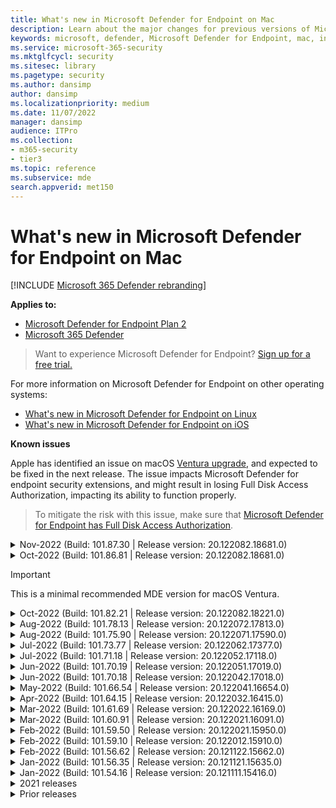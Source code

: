 ```yaml
---
title: What's new in Microsoft Defender for Endpoint on Mac
description: Learn about the major changes for previous versions of Microsoft Defender for Endpoint on Mac.
keywords: microsoft, defender, Microsoft Defender for Endpoint, mac, installation, macos, whatsnew, catalina, big sur, monterey, ventura, mde for mac
ms.service: microsoft-365-security
ms.mktglfcycl: security
ms.sitesec: library
ms.pagetype: security
ms.author: dansimp
author: dansimp
ms.localizationpriority: medium
ms.date: 11/07/2022
manager: dansimp
audience: ITPro
ms.collection: 
- m365-security
- tier3
ms.topic: reference
ms.subservice: mde
search.appverid: met150
---
```


# What's new in Microsoft Defender for Endpoint on Mac

[!INCLUDE [Microsoft 365 Defender rebranding](../../includes/microsoft-defender.md)]


**Applies to:**
- [Microsoft Defender for Endpoint Plan 2](https://go.microsoft.com/fwlink/p/?linkid=2154037)
- [Microsoft 365 Defender](https://go.microsoft.com/fwlink/?linkid=2118804)

> Want to experience Microsoft Defender for Endpoint? [Sign up for a free trial.](https://signup.microsoft.com/create-account/signup?products=7f379fee-c4f9-4278-b0a1-e4c8c2fcdf7e&ru=https://aka.ms/MDEp2OpenTrial?ocid=docs-wdatp-exposedapis-abovefoldlink)

For more information on Microsoft Defender for Endpoint on other operating systems: 
- [What's new in Microsoft Defender for Endpoint on Linux](linux-whatsnew.md) 
- [What's new in Microsoft Defender for Endpoint on iOS](ios-whatsnew.md)</br>


**Known issues**

Apple has identified an issue on macOS [Ventura upgrade](<https://developer.apple.com/documentation/macos-release-notes/macos-13_1-release-notes>), and expected to be fixed in the next release.
The issue impacts Microsoft Defender for endpoint security extensions, and might result in losing Full Disk Access Authorization, impacting its ability to function properly.

> To mitigate the risk with this issue, make sure that [Microsoft Defender for Endpoint has Full Disk Access Authorization](mac-install-manually.md).

<details>
  <summary>Nov-2022 (Build: 101.87.30  | Release version: 20.122082.18681.0)</summary>

&ensp;Build: **101.87.30**<br/>
&ensp;Release version: **20.122082.18681.0**<br/>
&ensp;Engine version: **1.1.19700.3**<br/>
&ensp;Signature version: **1.379.17.0**<br/>

**What's new**

- Fix for some users experiencing performance issues and temporary system hangs
- Bug and performance fixes

<br/>
</details>

<details>
  <summary>Oct-2022 (Build: 101.86.81  | Release version: 20.122082.18681.0)</summary>

&ensp;Build: **101.86.81**<br/>
&ensp;Release version: **20.122082.18681.0**<br/>
&ensp;Engine version: **1.1.19700.3**<br/>
&ensp;Signature version: **1.377.636.0**<br/>
  

**What's new**

- Bug fix: Upgrade fails if \_mdatp user a member of \_lpadmin group

<br/>
</details>


> [!IMPORTANT]
> This is a minimal recommended MDE version for macOS Ventura.

<details>
  <summary>Oct-2022 (Build: 101.82.21  | Release version: 20.122082.18221.0)</summary>

&ensp;Build: **101.82.21**<br/>
&ensp;Release version: **20.122082.18221.0**<br/>
&ensp;Engine version: **1.1.19400.3**<br/>
&ensp;Signature version: **1.369.962.0**<br/>

**What's new**

- Bug fix - Mac TP in Block mode causing device hang on shutdown/crashes on reboot
- Add a mdatp command-line switch to view the on-demand scan history
- Improve Performance of Device Owner on MacOs
- Ready for macOS Ventura (13.0)
- Bug and performance fixes

<br/>
</details>

<details>
  <summary>Aug-2022 (Build: 101.78.13  | Release version: 20.122072.17813.0)</summary>

&ensp;Build: **101.78.13**<br/>
&ensp;Release version: **20.122072.17813.0**<br/>
&ensp;Engine version: **1.1.19500.2**<br/>
&ensp;Signature version: **1.373.556.0**<br/>

**What's new**

- Fix for uninstaller to properly delete Application Support folder
- Fix for Network Protection not filtering Safari when Firewall or iCloud Private Relay is on
- Fix for osqueryui zombie processes
- Fix for UI crash on Ventura
- Fix for definitions not getting downloaded right after install
- Other bug fixes
    
<br/>
</details>

<details>
  <summary>Aug-2022 (Build: 101.75.90  | Release version: 20.122071.17590.0)</summary>

&ensp;Released: **Aug 3, 2022**<br/>
&ensp;Published: **Aug 3, 2022**<br/>
&ensp;Build: **101.75.90**<br/>
&ensp;Release version: **20.122071.17590.0**<br/>
&ensp;Engine version: **1.1.19300.3**<br/>
&ensp;Signature version: **1.369.395.0**<br/>

**What's new**

- Added a new field in the output of `mdatp health` that can be used to query the enforcement level of the network protection feature. The new field is called `network_protection_enforcement_level` and can take one of the following values: `audit`, `block`, or `disabled`.
- Addressed a product bug where multiple detections of the same content could lead to duplicate entries in the threat history.
- Other bug fixes.

<br/>
</details>

<details>
  <summary>Jul-2022 (Build: 101.73.77  | Release version: 20.122062.17377.0)</summary>

&ensp;Released: **Jul 21, 2022**<br/>
&ensp;Published: **Jul 21, 2022**<br/>
&ensp;Build: **101.73.77**<br/>
&ensp;Release version: **20.122062.17377.0**<br/>
&ensp;Engine version: **1.1.19200.3**<br/>
&ensp;Signature version: **1.367.1011.0**<br/>

**What's new**

- Addressed an issue where printing could not be completed successfully due to the network extension
- Added an option to [configure file hash computation](mac-preferences.md#configure-file-hash-computation-feature)
- From this build onwards, the product will have the new anti-malware engine by default
- Performance improvements for file copy operations
- Bug fixes

<br/>
</details>

<details>
  <summary>Jul-2022 (Build: 101.71.18  | Release version: 20.122052.17118.0)</summary>

&ensp;Released: **Jul 7, 2022**<br/>
&ensp;Published: **Jul 7, 2022**<br/>
&ensp;Build: **101.71.18**<br/>
&ensp;Release version: **20.122052.17118.0**<br/>

**What's new**

- `mdatp connectivity test` was extended with an extra URL that the product requires to function correctly. The new URL is [https://go.microsoft.com/fwlink/?linkid=2144709](https://go.microsoft.com/fwlink/?linkid=2144709).
- Up until now, the product log level wasn't persisted between product restarts. Starting from this version, there's a new command-line tool switch that persists the log level. The new command is `mdatp log level persist --level <level>`.
- Fixed a bug in the product installation package that in rare cases could lead a loss of product state during updates
- Performance improvements for file copy operations and built-in macOS applications
- Bug fixes

<br/>
</details>

<details>
  <summary>Jun-2022 (Build: 101.70.19  | Release version: 20.122051.17019.0)</summary>

&ensp;Released: **Jun 14, 2022**<br/>
&ensp;Published: **Jun 14, 2022**<br/>
&ensp;Build: **101.70.19**<br/>
&ensp;Release version: **20.122051.17019.0**<br/>

**What's new**

- Fixed a bug where threat-related notifications were not always presented to the end user.
- Performance improvements & other bug fixes

<br/>
</details>


<details>
  <summary>Jun-2022 (Build: 101.70.18 | Release version: 20.122042.17018.0)</summary>

&ensp;Released: **Jun 2, 2022**<br/>
&ensp;Published: **Jun 2, 2022**<br/>
&ensp;Build: **101.70.18**<br/>
&ensp;Release version: **20.122042.17018.0**<br/>

**What's new**

- Fixed a bug where the installation package was sometimes hanging indefinitely during product updates
- Fixed a bug where the product sometimes was incorrectly detecting files inside the quarantine folder
- Performance improvements & other bug fixes

<br/>
</details>

<details>
  <summary>May-2022 (Build: 101.66.54 | Release version: 20.122041.16654.0) </summary>

&ensp;Released: **May 11, 2022**<br/>
&ensp;Published: **May 11, 2022**<br/>
&ensp;Build: **101.66.54**<br/>
&ensp;Release version: **20.122041.16654.0**<br/>


**What's new**

- Addressed an issue where `mdatp diagnostic real-time-protection-statistics` was not printing the correct process path in some cases.
- Bug fixes

<br/>
</details>

<details>
  <summary>Apr-2022 (Build: 101.64.15 | Release version: 20.122032.16415.0)</summary>

&ensp;Released: **Apr 26, 2022**<br/>
&ensp;Published: **Apr 26, 2022**<br/>
&ensp;Build: **101.64.15**<br/>
&ensp;Release version: **20.122032.16415.0**<br/>

**What's new**

- Fixed a regression introduced in version 101.61.69 where the status menu icon was sometimes showing an error icon, even though no action was required from the end user
- Improved the `conflicting_applications` field in `mdatp health` to show only the most recent 10 processes and also to include the process names. This makes it easier to identify which processes are potentially conflicting with Microsoft Defender for Endpoint for Mac.
- Fixed a bug in `mdatp device-control removable-media policy list` where vendor ID and product ID were displayed as decimal instead of hexadecimal
- Performance improvements & other bug fixes

<br/>
</details>

<details>
  <summary>Mar-2022 (Build: 101.61.69 | Release version: 20.122022.16169.0) </summary>

&ensp;Released: **Mar 25, 2022**<br/>
&ensp;Published: **Mar 25, 2022**<br/>
&ensp;Build: **101.61.69**<br/>
&ensp;Release version: **20.122022.16169.0**<br/>

**What's new**

- Bug fixes

<br/>
</details>

<details>
  <summary>Mar-2022 (Build: 101.60.91 | Release version: 20.122021.16091.0)</summary>

&ensp;Released: **Mar 8, 2022**<br/>
&ensp;Published: **Mar 8, 2022**<br/>
&ensp;Build: **101.60.91**<br/>
&ensp;Release version: **20.122021.16091.0**<br/>

**What's new**

- This version contains a security update for [CVE-2022-23278](https://msrc-blog.microsoft.com/2022/03/08/guidance-for-cve-2022-23278-spoofing-in-microsoft-defender-for-endpoint/)

<br/>
</details>

<details>
  <summary>Feb-2022 (Build: 101.59.50 | Release version: 20.122021.15950.0) </summary>

&ensp;Released: **Feb 28, 2022**<br/>
&ensp;Published: **Feb 28, 2022**<br/>
&ensp;Build: **101.59.50**<br/>
&ensp;Release version: **20.122021.15950.0**<br/>

**What's new**

- This version adds support for macOS 12.3. Starting with macOS 12.3, [Apple is removing Python 2.7](https://developer.apple.com/documentation/macos-release-notes/macos-12_3-release-notes). There will be no Python version preinstalled on macOS by default. **ACTION NEEDED**: 
  - Users must update Microsoft Defender for Endpoint for Mac to version 101.59.50 (or newer) prior to updating their devices to macOS Monterey 12.3 (or newer). This minimal version 101.59.50 is a prerequisite to eliminating Python-related issues with Microsoft Defender for Endpoint for Mac on macOS Monterey.
  - For remote deployments, existing MDM setups must be updated to Microsoft Defender for Endpoint for Mac version 101.59.50 (or newer). Pushing via MDM an older Microsoft Defender for Endpoint for Mac version to macOS Monterey 12.3 (or newer) will result in an installation failure.

<br/>
</details>

<details>
  <summary>Feb-2022 (Build: 101.59.10 | Release version: 20.122012.15910.0)</summary>

&ensp;Released: **Feb 22, 2022**<br/>
&ensp;Published: **Feb 22, 2022**<br/>
&ensp;Build: **101.59.10**<br/>
&ensp;Release version: **20.122012.15910.0**<br/>

**What's new**

- The command-line tool now supports restoring quarantined files to a location other than the one where the file was originally detected. This can be done through `mdatp threat quarantine restore --id [threat-id] --path [destination-folder]`.
- Extended device control to handle devices connected over Thunderbolt 3
- Improved the handling of device control policies containing invalid vendor IDs and product IDs. Prior to this version, if the policy contained one or more invalid IDs, the entire policy was ignored. Starting from this version, only the invalid portions of the policy are ignored. Issues with the policy are surfaced through `mdatp device-control removable-media policy list`.
- Bug fixes

<br/>
</details>

<details>
  <summary>Feb-2022 (Build: 101.56.62 | Release version: 20.121122.15662.0)</summary>

&ensp;Released: **Feb 7, 2022**<br/>
&ensp;Published: **Feb 7, 2022**<br/>
&ensp;Build: **101.56.62**<br/>
&ensp;Release version: **20.121122.15662.0**<br/>

**What's new**

- Bug fixes 

<br/>
</details>

<details>
  <summary> Jan-2022 (Build: 101.56.35 | Release version: 20.121121.15635.0)</summary>

&ensp;Released: **Jan 30, 2022**<br/>
&ensp;Published: **Jan 30, 2022**<br/>
&ensp;Build: **101.56.35**<br/>
&ensp;Release version: **20.121121.15635.0**<br/>

**What's new**

- The application has been renamed from "Microsoft Defender ATP" to "Microsoft Defender". End users will observe the following changes:
- The application installation path has been changed from `/Application/Microsoft Defender ATP.app` to `/Applications/Microsoft Defender.app`.
- Within the user experience, occurrences of "Microsoft Defender ATP" have been replaced with "Microsoft Defender"
- Resolved an issue where some VPN applications could not connect due to the network content filter that is distributed with Microsoft Defender for Endpoint for Mac
- Addressed an issue discovered in macOS 12.2 beta 2 where the installation package could not be opened due to a change in the operating system (OS) that prevents installation of packages with certain characteristics. While it appears that this OS change is not included in the final release of macOS 12.2, it is likely that it will be reintroduced in a future macOS version. As such, we encourage all enterprise administrators to refresh the Microsoft Defender for Endpoint package in their management console to this product version (or a newer version).
- Addressed an issue seen on some M1 devices where the product was stuck with invalid antimalware definitions and could not successfully update to a working set of definitions.
- `mdatp health` output has been extended with an additional attribute called `full_disk_access_enabled` that can be used to determine whether Full Disk Access has been granted to all components of Microsoft Defender for Endpoint for Mac.
- Performance improvements & bug fixes

<br/>
</details>

<details>
  <summary>Jan-2022 (Build: 101.54.16 | Release version: 20.121111.15416.0) </summary>

&ensp;Released: **Jan 12, 2022**<br/>
&ensp;Published: **Jan 12, 2022**<br/>
&ensp;Build: **101.54.16**<br/>
&ensp;Release version: **20.121111.15416.0**<br/>

**What's new**

- macOS 10.14 (Mojave) is no longer supported
- After a product setting stops being managed by the administrator through MDM, it now reverts to the value it had before it was managed (the value configured locally by the end user or, if no such local value was explicitly provided, the default value used by the product). Prior to this change, after a setting stopped being managed, its managed value persisted and was still used by the product.
- Performance improvements & bug fixes
    
<br/>
</details>

<details><summary>2021 releases </summary><blockquote>
    <details><summary>(Build: 101.49.25 | Release version: 20.121092.14925.0)</summary>

&ensp;Build: **101.49.25**<br/>
&ensp;Release version: **20.121092.14925.0** <br/>

**What's new**

- Added a new switch to the command-line tool to control whether archives are scanned during on-demand scans. This can be configured through `mdatp config scan-archives --value [enabled/disabled]`. By default, this is set to enabled. 
- Bug fixes  

<br/>
</details>
 
<details><summary>(Build: 101.47.27 | Release version: 20.121082.14727.0)</summary>

&ensp;Build: **101.47.27**<br/>
&ensp;Release version: **20.121082.14727.0** <br/>

**What's new**
- Fix for a system freeze occurring on shutdown on macOS Mojave and macOS Catalina. 

<br/>
</details>

<details><summary>(Build: 101.43.84 | Release version: 20.121082.14384.0)</summary>

&ensp;Build: **101.43.84**<br/>
&ensp;Release version: **20.121082.14384.0** <br/>

**What's new**
- Candidate build for macOS 12 (Monterey) 
- Bug fixes 

<br/>
</details>

<details><summary>(Build: 101.41.10 | Release version: 20.121072.14110.0)</summary>

&ensp;Build: **101.41.10**<br/>
&ensp;Release version: **20.121072.14110.0** <br/>

**What's new**
- Added new switches to the command-line tool: 
    - Control degree of parallelism for on-demand scans. This can be configured through `mdatp config maximum-on-demand-scan-threads --value [number-between-1-and-64]`. By default, a degree of parallelism of 2 is used. 
    - Control whether scans after security intelligence updates are enabled or disabled. This can be configured through `mdatp config scan-after-definition-update --value [enabled/disabled]`. By default, this is set to enabled. 
- Changing the product log level now requires elevation. 
- Performance improvements & bug fixes 

<br/>
</details>

<details><summary>(Build: 101.40.84 | Release version: 20.121071.14084.0)</summary>

&ensp;Build: **101.40.84**<br/>
&ensp;Release version: **20.121071.14084.0** <br/>

**What's new**
- M1 chip native support 
- Performance improvements & bug fixes 

<br/>
</details>

<details><summary>(Build: 101.37.97 | Release version: 20.121062.13797.0)</summary>

&ensp;Build: **101.37.97**<br/>
&ensp;Release version: **20.121062.13797.0** <br/>

**What's new**
- Performance improvements & bug fixes 

<br/>
</details>

<details><summary>(Build: 101.34.28 | Release version: 20.121061.13428.0)</summary>

&ensp;Build: **101.34.28**<br/>
&ensp;Release version: **20.121061.13428.0** <br/>

**What's new**
- Bug fixes 

<br/>
</details>

<details><summary>(Build: 101.34.27 | Release version: 20.121052.13427.0)</summary>

&ensp;Build: **101.34.27**<br/>
&ensp;Release version: **20.121052.13427.0** <br/>

**What's new**
- Bug fixes 

<br/>
</details>

<details><summary>(Build: 101.34.20 | Release version: 20.121051.13420.0)</summary>

&ensp;Build: **101.34.20**<br/>
&ensp;Release version: **20.121051.13420.0** <br/>

**What's new**
- [Device control for macOS](mac-device-control-overview.md) is now in general availability. 
- Addressed an issue where a quick scan could not be started from the status menu on macOS 11 (Big Sur). 
- Other bug fixes 

<br/>
</details>

<details><summary>(Build: 101.32.69 | Release version: 20.121042.13269.0)</summary>

&ensp;Build: **101.32.69**<br/>
&ensp;Release version: **20.121042.13269.0** <br/>

**What's new**
- Addressed an issue where concurrent access to the keychain from Microsoft Defender for Endpoint and other applications can lead to keychain corruption.

<br/>
</details>

<details><summary>(Build: 101.29.64 | Release version: 20.121042.12964.0)</summary>

&ensp;Build: **101.29.64**<br/>
&ensp;Release version: **20.121042.12964.0** <br/> 

**What's new**
- Starting with this version, threats detected during on-demand antivirus scans triggered through the command-line client are automatically remediated. Threats detected during scans triggered through the user interface still require manual action. 
- `mdatp diagnostic real-time-protection-statistics` now supports two additional switches: 
    - `--sort`: sorts the output descending by total number of files scanned 
    - `--top N`: displays the top N results (only works if `--sort` is also specified) 
- Performance improvements (specifically for when `YARN` is used) & bug fixes

<br/>
</details>

<details><summary>(Build: 101.27.50 | Release version: 20.121022.12750.0)</summary>

&ensp;Build: **101.27.50**<br/>
&ensp;Release version: **20.121022.12750.0** <br/> 

**What's new**
- Fix to accommodate for Apple certificate expiration for macOS Catalina and earlier. This fix restores Microsoft Defender Vulnerability Management (MDVM) functionality.  

<br/>
</details>

<details><summary>(Build: 101.25.69 | Release version: 20.121022.12569.0)</summary>

&ensp;Build: **101.25.69**<br/>
&ensp;Release version: **20.121022.12569.0** <br/> 

**What's new**
- Microsoft Defender for Endpoint on macOS is now available in preview for US Government customers. For more information, see [Microsoft Defender for Endpoint for US Government customers](gov.md) . 
- Performance improvements (specifically for the situation when the XCode Simulator app is used) & bug fixes. 

<br/>
</details>

<details><summary>(Build: 101.23.64 | Release version: 20.121021.12364.0)</summary>

&ensp;Build: **101.23.64**<br/>
&ensp;Release version: **20.121021.12364.0** <br/> 

**What's new**
- Added a new option to the command-line tool to view information about the last on-demand scan. To view information about the last on-demand scan, run `mdatp health --details antivirus`. 
- Performance improvements & bug fixes 

<br/>
</details>

</details>

<details><summary>Prior releases </summary><blockquote>
<details><summary>(Build: 101.22.79  | Release version: 20.121012.12279.0)</summary>

&ensp;Build: **101.22.79** <br> 
&ensp;Release version: **20.121012.12279.0**<br>

**What's new**
- Performance improvements & bug fixes 

<br/>
</details>

<details><summary>(Build: 101.19.88  | Release version: 20.121011.11988.0)</summary>

&ensp;Build:**101.19.88**<br>
&ensp;Release version: **20.121011.11988.0**<br>

**What's new**
- Performance improvements & bug fixes 

<br/>
</details>

<details><summary>(Build: 101.19.48  | Release version: 20.120121.11948.0)</summary>

&ensp;Build: **101.19.48**<br>
&ensp;Release version: **20.120121.11948.0**<br>

**What's new**
> [!NOTE]
> The old command-line tool syntax has been deprecated with this release. For information on the new syntax, see [Resources](mac-resources.md#configuring-from-the-command-line). 
- Added a new command-line switch to disable the network extension: `mdatp system-extension network-filter disable`. This command can be useful to troubleshoot networking issues that could be related to Microsoft Defender for Endpoint on Mac. 
- Performance improvements & bug fixes 

<br/>
</details>

<details><summary>(Build: 101.19.21  | Release version: 20.120101.11921.0)</summary>

&ensp;Build: **101.19.21**<br>
&ensp;Release version: **20.120101.11921.0** <br>

**What's new**
- Bug fixes 

<br/>
</details>

<details><summary>(Build: 101.15.26  | Release version: 20.120102.11526.0)</summary>

&ensp;Build: **101.15.26**<br>
&ensp;Release version: **20.120102.11526.0**<br>

**What's new**
- Improved the reliability of the agent when running on macOS 11 Big Sur. 
- Added a new command-line switch (`--ignore-exclusions`) to ignore AV exclusions during custom scans (`mdatp scan custom`). 
- Performance improvements & bug fixes

<br/> 
</details>

<details><summary>(Build: 101.13.75  | Release version: 20.120101.11375.0)</summary>

&ensp;Build: **101.13.75**<br>
&ensp;Release version: **20.120101.11375.0**<br>

**What's new** 
- Removed conditions when Microsoft Defender for Endpoint was triggering a macOS 11 (Big Sur) bug that manifests into a kernel panic. 
- Fixed a memory leak in the Endpoint Security system extension when running on mac 11 (Big Sur). 
- Bug fixes 

<br/>
</details>

<details><summary>(Build: 101.10.72)</summary>

&ensp;Build: **101.10.72** <br>

**What's new** 
- Bug fixes  

<br/>
</details>

<details><summary>(Build: 101.09.61)</summary>

&ensp;Build: **101.09.61**<br>

**What's new** 
- Added a new managed preference for [disabling the option to send feedback](mac-preferences.md#show--hide-option-to-send-feedback). 
- Status menu icon now shows a healthy state when the product settings are managed. Previously, the status menu icon was displaying a warning or error state, even though the product settings were managed by the administrator. 
- Performance improvements & bug fixes 

<br/>
</details>

<details><summary>(Build: 101.09.50)</summary>

&ensp;Build: **101.09.50**<br>

**What's new** 
- This product version has been validated on macOS Big Sur 11 beta 9. 
- The new syntax for the mdatp command-line tool is now the default one. For more information on the new syntax, see [Resources for Microsoft Defender for Endpoint on macOS](mac-resources.md#configuring-from-the-command-line). 
> [!NOTE]
> The old command-line tool syntax will be removed from the product on **January 1st, 2021**.
- Extended `mdatp diagnostic create` with a new parameter (`--path [directory]`) that allows the diagnostic logs to be saved to a different directory. 
- Performance improvements & bug fixes 

<br/>
</details>

<details><summary>(Build: 101.09.49)</summary>

&ensp;Build: **101.09.49**<br>

**What's new** 
- User interface improvements to differentiate exclusions that are managed by the IT administrator versus exclusions defined by the local user. 
- Improved CPU utilization during on-demand scans. 
- Performance improvements & bug fixes 

<br/>
</details>

<details><summary>(Build: 101.07.23)</summary>

&ensp;Build: **101.07.23**<br>

**What's new** 
- Added new fields to the output of `mdatp --health` for checking the status of passive mode and the EDR group ID. 
> [!NOTE]
> `mdatp --health` will be replaced with `mdatp health` in a future product update. 
- Fixed a bug where automatic sample submission was not marked as managed in the user interface. 
- Added new settings for controlling the retention of items in the antivirus scan history. You can now [specify the number of days to retain items in the scan history](mac-preferences.md#antivirus-scan-history-retention-in-days) and [specify the maximum number of items in the scan history](mac-preferences.md#maximum-number-of-items-in-the-antivirus-scan-history). 
- Bug fixes 

<br/>
</details>

<details><summary>(Build: 101.06.63)</summary>

&ensp;Build: **101.06.63**<br>

**What's new** 
- Addressed a performance regression introduced in version `101.05.17`. The regression was introduced with the fix to eliminate the kernel panics some customers have observed when accessing SMB shares. We have reverted this code change and are investigating alternative ways to eliminate the kernel panics. 

<br/>
</details>

<details><summary>(Build: 101.05.17)</summary>

&ensp;Build: **101.05.17**<br> 

**What's new** 
> [!IMPORTANT]
> We are working on a new and enhanced syntax for the `mdatp` command-line tool. The new syntax is currently the default in the Insider Fast and Insider Slow update channels. We encourage you to famliliarize yourself with this new syntax. 
> We will continue supporting the old syntax in parallel with the new syntax and will provide more communication around the deprecation plan for the old syntax in the upcoming months. 
- Addressed a kernel panic that occurred sometimes when accessing SMB file shares. 
- Performance improvements & bug fixes 

<br/>
</details>

<details><summary>(Build: 101.05.16)</summary>

&ensp;Build: **101.05.16**<br>

**What's new** 
- Improvements to quick scan logic to significantly reduce the number of scanned files. 
- Added [autocompletion support](mac-resources.md#how-to-enable-autocompletion) for the command-line tool. 
- Bug fixes 

<br/>
</details>

<details><summary>(Build: 101.03.12)</summary>

&ensp;Build: **101.03.12**<br>

**What's new** 
- Performance improvements & bug fixes 

<br/>
</details>

<details><summary>(Build: 101.01.54)</summary>

&ensp;Build: **101.01.54**<br>

**What's new** 
- Improvements around compatibility with Time Machine 
- Accessibility improvements 
- Performance improvements & bug fixes 

<br/>
</details>

<details><summary>(Build: 101.00.31)</summary>

&ensp;Build: **101.00.31** <br>

**What's new** 
- Improved [product onboarding experience for Intune users](/mem/intune/apps/apps-advanced-threat-protection-macos) 
- Antivirus [exclusions now support wildcards](mac-exclusions.md#supported-exclusion-types)
- Added the ability to trigger antivirus scans from the macOS contextual menu. You can now right-click a file or a folder in Finder and select **Scan with Microsoft Defender for Endpoint**. 
- In-place product downgrades are now explicitly disallowed by the installer. If you need to downgrade, first uninstall the existing version and reconfigure your device. 
- Other performance improvements & bug fixes 

<br/>
</details>

<details><summary>(Build: 100.90.27)</summary>

&ensp;Build: **100.90.27** <br>   

**What's new** 
- You can now [set an update channel](mac-updates.md#set-the-channel-name) for Microsoft Defender for Endpoint on macOS that is different from the system-wide update channel. 
- New product icon 
- Other user experience improvements 
- Bug fixes 

<br/>
</details>

<details><summary>(Build: 100.86.92)</summary>

&ensp;Build: **100.86.92**<br>

**What's new** 
- Improvements around compatibility with Time Machine 
- Addressed an issue where the product was sometimes not cleaning all files under `/Library/Application Support/Microsoft/Defender` during uninstallation. 
- Reduced the CPU utilization of the product when Microsoft products are updated through Microsoft AutoUpdate. 
- Other performance improvements & bug fixes 

<br/>
</details>

<details><summary>(Build: 100.86.91)</summary>

&ensp;Build: **100.86.91**<br>

**What's new**
> [!CAUTION]
> To ensure the most complete protection for your macOS devices and in alignment with Apple stopping delivery of macOS native security updates to OS versions older than [current - 2], MDATP for Mac deployment and updates will no longer be supported on macOS Sierra [10.12]. MDATP for Mac updates and enhancements will be delivered to devices running versions Catalina [10.15], Mojave [10.14], and High Sierra [10.13].
>
> If you already have MDATP for Mac deployed to your Sierra [10.12] devices, please upgrade to the latest macOS version to eliminate risks of losing protection.

-  Performance improvements & bug fixes 

<br/>
</details>

<details><summary>(Build: 100.83.73)</summary>

&ensp;Build: **100.83.73**<br>

**What's new**
- Added more controls for IT administrators around [management of exclusions](mac-preferences.md#exclusion-merge-policy), [management of threat type settings](mac-preferences.md#threat-type-settings-merge-policy), and [disallowed threat actions](mac-preferences.md#disallowed-threat-actions). 
- When Full Disk Access is not enabled on the device, a warning is now displayed in the status menu. 
- Performance improvements & bug fixes
 
<br/>
</details>

<details><summary>(Build: 100.82.60)</summary>

&ensp;Build: **100.82.60** <br>

**What's new**
- Addressed an issue where the product fails to start following a definition update.

<br/> 
</details>

<details><summary>(Build: 100.80.42)</summary>

&ensp;Build: **100.80.42**<br>

**What's new**
- Bug fixes

<br/> 
</details>

<details><summary>(Build: 100.79.42)</summary>

&ensp;Build: **100.79.42**<br>

**What's new**
- Fixed an issue where Microsoft Defender for Endpoint on Mac was sometimes interfering with Time Machine. 
- Added a new switch to the command-line utility for testing the connectivity with the backend service
 
  ```bash
  mdatp connectivity test
  ```
- Added ability to view the full threat history in the user interface (can be accessed from the **Protection history** view). 
- Performance improvements & bug fixes

<br/>
</details>

<details><summary>(Build: 100.72.15)</summary> 

&ensp;Build: **100.72.15**<br>

**What's new**
- Bug fixes 

<br/>
</details>

<details><summary>(Build: 100.70.99)</summary> 

&ensp;Build: **100.70.99**<br>

**What's new**
- Addressed an issue that impacts the ability of some users to upgrade to macOS Catalina when real-time protection is enabled. This sporadic issue was caused by Microsoft Defender for Endpoint locking files within Catalina upgrade package while scanning them for threats, which led to failures in the upgrade sequence.

<br/>
</details> 

<details><summary>(Build: 100.68.99)</summary> 

&ensp;Build: **100.68.99**<br>

**What's new**
- Added the ability to configure the antivirus functionality to run in [passive mode](mac-preferences.md#enforcement-level-for-antivirus-engine). 
- Performance improvements & bug fixes 

<br/>
</details>

<details><summary>(Build: 100.65.28)</summary> 

&ensp;Build: **100.65.28**<br>

**What's new**
- Added support for macOS Catalina. 
> [!CAUTION]
> macOS 10.15 (Catalina) contains new security and privacy enhancements. Beginning with this version, by default, applications are not able to access certain locations on disk (such as Documents, Downloads, Desktop, etc.) without explicit consent. In the absence of this consent, Microsoft Defender for Endpoint is not able to fully protect your device.
> 
> The mechanism for granting this consent depends on how you deployed Microsoft Defender for Endpoint:
> 
> - For manual deployments, see the updated instructions in the [Manual deployment topic](mac-install-manually.md#how-to-allow-full-disk-access).
> - For managed deployments, see the updated instructions in the [JAMF-based deployment](mac-install-with-jamf.md) and [Microsoft Intune-based deployment](mac-install-with-intune.md#create-system-configuration-profiles) topics. 

- Performance improvements & bug fixes 

<br/>
</details>

<br/><br/>
</details>


